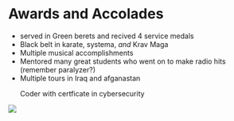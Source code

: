 # Awards and Accolades

- served in Green berets and recived 4 service medals
- Black belt in karate, systema, *and* Krav Maga
- Multiple musical accomplishments
- Mentored many great students who went on to make radio hits (remember paralyzer?)
- Multiple tours in Iraq and afganastan
    <p> Coder 
         with
        certficate
        in 
        cybersecurity <p>


![](https://cdn.theatlantic.com/media/img/photo/2022/07/oak-fire/a01_AP22204449720919-1/original.jpg)

